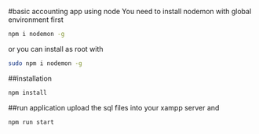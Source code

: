 #basic accounting app using node
You need to install nodemon with global environment first

```sh
npm i nodemon -g
```

or you can install as root with
```sh
sudo npm i nodemon -g
```

##installation
```sh
npm install
```

##run application
upload the sql files into your xampp server
and

```sh
npm run start
```